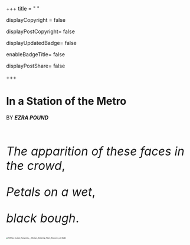 +++
title = " "

displayCopyright = false

displayPostCopyright= false

displayUpdatedBadge= false

enableBadgeTitle= false

displayPostShare= false

+++



# In a Station of the Metro 

BY     ***EZRA POUND***

<br>

<font size="6">

*The apparition of these faces in the crowd*,

*Petals on a wet*,

*black bough*.

</font>



<img src="https://gitee.com/kiwi4814/pictures/raw/master/img/202203181439839.jpeg" alt="1280px-Suzuki_Harunobu_-_Woman_Admiring_Plum_Blossoms_at_Night" style="zoom: 33%;" />
